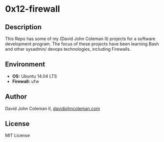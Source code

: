 # 0x12-firewall

## Description

This Repo has some of my (David John Coleman II) projects for a software development program.
The focus of these projects have been learning Bash and other sysadmin/ devops
technologies, including Firewalls.

## Environment

* __OS:__ Ubuntu 14.04 LTS
* __Firewall:__ ufw

## Author

David John Coleman II, [davidjohncoleman.com](http://www.davidjohncoleman.com/)

## License

MIT License
